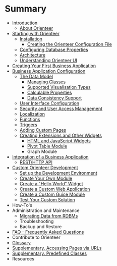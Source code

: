 # Summary

* [Introduction](README.md)
   * [About Orienteer](about_orienteer.md)
* [Starting with Orienteer](getting_started.md)
   * [Installation](installation.md)
       * [Creating the Orienteer Configuration File](editing_the_orienteer_configuration_file.md)
   * [Configuring Database Properties](creating_a_database_and_configuring_its_properties.md)
   * [Architecture](architecture.md)
   * [Understanding Orienteer UI](understanding_orienteer_ui.md)
* [Creating Your First Business Application](creating_your_first_business_application.md)
* [Business Application Configuration](business_application_configuration.md)
   * [The Data Model](creating_and_managing_the_data_model.md)
       * [Managing Classes](initial_data_model_configuration.md)
       * [Supported Visualisation Types](supplementary_supported_visualisation_types.md)
       * [Calculable Properties](adding_calculable_properties.md)
       * [Data Consistency Support](data_consistency_support.md)
   * [User Interface Configuration](user_interface_configuration.md)
   * [Security and User Access Management](managing_users.md)
   * [Localization](localization.md)
   * [Functions](functions.md)
   * [Triggers](triggers.md)
   * [Adding Custom Pages](adding_custom_pages.md)
   * [Creating Extensions and Other Widgets](creating_extensions_and_other_widgets.md)
       * [HTML and JavaScript Widgets](adding_html_and_javascript_widgets.md)
       * [Pivot Table Module](pivot_table_module.md)
       * Graph Module
* [Integration of a Business Application](integration_of_a_business_application.md)
   * [REST/HTTP API](resthttp_api.md)
* [Custom Orienteer Development](custom_orienteer_development.md)
   * [Set up the Development Environment](the_setup_of_development_environment.md)
   * [Create Your Own Module](create_your_own_module.md)
   * [Create a "Hello World" Widget](create_a_hello_world_widget.md)
   * [Create a Custom Web Application](create_a_custom_web_application.md)
   * [Create a Custom Guice Module](creating_your_custom_guice_module.md)
   * [Test Your Custom Solution](testing_your_solution.md)
* How-To's
* Administration and Maintenance
   * [Migrating Data from RDBMs](migrating_data_from_rdbms.md)
   * Troubleshooting
   * Backup and Restore
* [FAQ - Frequently Asked Questions](faq.md)
* Contribute to Orienteer
* [Glossary](GLOSSARY.md)
* [Supplementary. Accessing Pages via URLs](special_urls.md)
* [Supplementary. Predefined Classes](supplementary_predefined_classes.md)
* Resources

